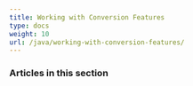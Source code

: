 ```yaml
---
title: Working with Conversion Features
type: docs
weight: 10
url: /java/working-with-conversion-features/
---
```


### **Articles in this section**










